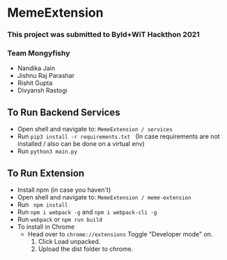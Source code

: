 # MemeExtension
### This project was submitted to Byld+WiT Hackthon 2021

### Team Mongyfishy
- Nandika Jain
- Jishnu Raj Parashar
- Rishit Gupta
- Divyansh Rastogi

## To Run Backend Services
- Open shell and navigate to: `MemeExtension / services`
- Run `pip3 install -r requirements.txt` &nbsp; (In case requirements are not installed / also can be done on a virtual env)
- Run `python3 main.py`

## To Run Extension

- Install npm (in case you haven't)
- Open shell and navigate to: `MemeExtension / meme-extension`
- Run ` npm install` 
- Run `npm i webpack -g` and `npm i webpack-cli -g`
- Run `webpack` or `npm run build`
- To install in Chrome
  * Head over to `chrome://extensions`
      Toggle "Developer mode" on.
      1. Click Load unpacked.
      2. Upload the dist folder to chrome.
